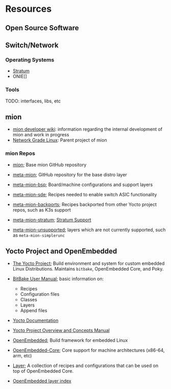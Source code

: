 # Resources

## Open Source Software

## Switch/Network

### Operating Systems 

* [Stratum](https://opennetworking.org/stratum/)
* ONIE[]

### Tools
TODO: interfaces, libs, etc
## mion

* [mion developer wiki](https://github.com/NetworkGradeLinux/mion-docs/wiki):
  information regarding the internal development of mion and work in progress
* [Network Grade Linux](https://github.com/NetworkGradeLinux): Parent project of
  mion

### mion Repos

* [mion](https://github.com/NetworkGradeLinux/mion); Base mion GitHub repository
* [meta-mion](https://github.com/NetworkGradeLinux/meta-mion); GitHub repository
  for the base distro layer
* [meta-mion-bsp](https://github.com/NetworkGradeLinux/meta-mion-bsp/);
  Board/machine configurations and support layers
* [meta-mion-sde](https://github.com/NetworkGradeLinux/meta-mion-sde/);
  Recipes needed to enable switch ASIC functionality
* [meta-mion-backports](https://github.com/NetworkGradeLinux/meta-mion-backports/);
  Recipes backported from other Yocto project repos, such as K3s support
* [meta-mion-stratum](https://github.com/NetworkGradeLinux/meta-mion-stratum);
  [Stratum Support](https://github.com/NetworkGradeLinux/mion-docs/wiki/Stratum)

* [meta-mion-unsupported](https://github.com/NetworkGradeLinux/meta-mion-unsupported);
  layers which are not currently supported, such as `meta-mion-simplerunc`

## Yocto Project and OpenEmbedded

* [The Yocto Project](https://www.yoctoproject.org/); Build environment and
  system for custom embedded Linux Distributions. Maintains `bitbake`,
  OpenEmbedded Core, and Poky.

* [BitBake User Manual](https://docs.yoctoproject.org/bitbake/); basic
  information on:
    * Recipes
    * Configuration files
    * Classes
    * Layers
    * Append files
* [Yocto Documentation](https://docs.yoctoproject.org/)
* [Yocto Project Overview and Concepts Manual](https://docs.yoctoproject.org/overview-manual/index.html)
* [OpenEmbedded](https://www.openembedded.org/wiki/Main_Page); Build framework
  for embedded Linux
* [OpenEmbedded-Core](https://www.openembedded.org/wiki/OpenEmbedded-Core);
Core support for machine architectures (x86-64, arm, etc)
* [Layer](https://www.openembedded.org/Layers_FAQ); A collection of recipes and
  configurations that can be used on top of OpenEmbedded Core.
* [OpenEmbedded layer index](https://layers.openembedded.org/layerindex/branch/master/layers/)
